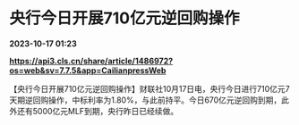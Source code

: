 # 央行今日开展710亿元逆回购操作

**2023-10-17 01:23**

**https://api3.cls.cn/share/article/1486972?os=web&sv=7.7.5&app=CailianpressWeb**

【央行今日开展710亿元逆回购操作】财联社10月17日电，央行今日进行710亿元7天期逆回购操作，中标利率为1.80%，与此前持平。今日670亿元逆回购到期，此外还有5000亿元MLF到期，央行昨日已经续做。